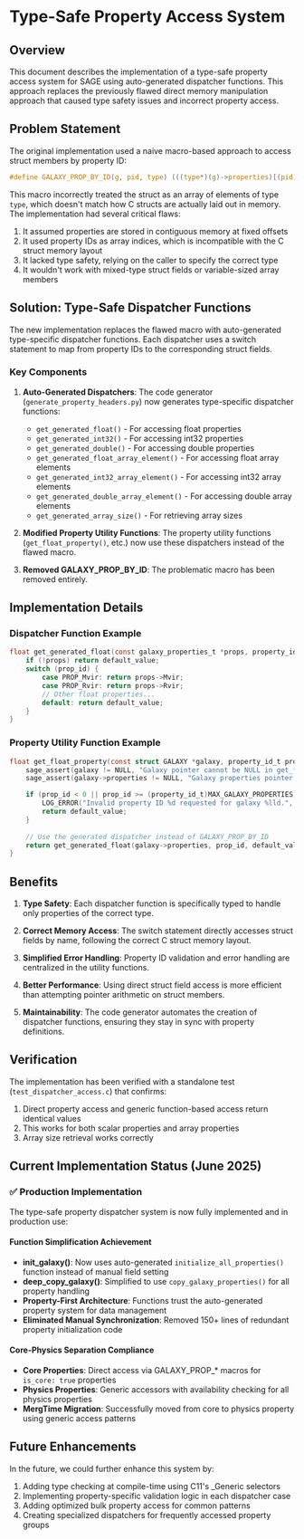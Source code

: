 # Type-Safe Property Access System

## Overview

This document describes the implementation of a type-safe property access system for SAGE using auto-generated dispatcher functions. This approach replaces the previously flawed direct memory manipulation approach that caused type safety issues and incorrect property access.

## Problem Statement

The original implementation used a naive macro-based approach to access struct members by property ID:

```c
#define GALAXY_PROP_BY_ID(g, pid, type) (((type*)(g)->properties)[(pid)])
```

This macro incorrectly treated the struct as an array of elements of type `type`, which doesn't match how C structs are actually laid out in memory. The implementation had several critical flaws:

1. It assumed properties are stored in contiguous memory at fixed offsets
2. It used property IDs as array indices, which is incompatible with the C struct memory layout
3. It lacked type safety, relying on the caller to specify the correct type
4. It wouldn't work with mixed-type struct fields or variable-sized array members

## Solution: Type-Safe Dispatcher Functions

The new implementation replaces the flawed macro with auto-generated type-specific dispatcher functions. Each dispatcher uses a switch statement to map from property IDs to the corresponding struct fields.

### Key Components

1. **Auto-Generated Dispatchers**: The code generator (`generate_property_headers.py`) now generates type-specific dispatcher functions:
   - `get_generated_float()` - For accessing float properties
   - `get_generated_int32()` - For accessing int32 properties
   - `get_generated_double()` - For accessing double properties
   - `get_generated_float_array_element()` - For accessing float array elements
   - `get_generated_int32_array_element()` - For accessing int32 array elements
   - `get_generated_double_array_element()` - For accessing double array elements
   - `get_generated_array_size()` - For retrieving array sizes

2. **Modified Property Utility Functions**: The property utility functions (`get_float_property()`, etc.) now use these dispatchers instead of the flawed macro.

3. **Removed GALAXY_PROP_BY_ID**: The problematic macro has been removed entirely.

## Implementation Details

### Dispatcher Function Example

```c
float get_generated_float(const galaxy_properties_t *props, property_id_t prop_id, float default_value) {
    if (!props) return default_value;
    switch (prop_id) {
        case PROP_Mvir: return props->Mvir;
        case PROP_Rvir: return props->Rvir;
        // Other float properties...
        default: return default_value;
    }
}
```

### Property Utility Function Example

```c
float get_float_property(const struct GALAXY *galaxy, property_id_t prop_id, float default_value) {
    sage_assert(galaxy != NULL, "Galaxy pointer cannot be NULL in get_float_property.");
    sage_assert(galaxy->properties != NULL, "Galaxy properties pointer cannot be NULL in get_float_property.");

    if (prop_id < 0 || prop_id >= (property_id_t)MAX_GALAXY_PROPERTIES) {
        LOG_ERROR("Invalid property ID %d requested for galaxy %lld.", prop_id, galaxy->GalaxyIndex);
        return default_value;
    }
    
    // Use the generated dispatcher instead of GALAXY_PROP_BY_ID
    return get_generated_float(galaxy->properties, prop_id, default_value);
}
```

## Benefits

1. **Type Safety**: Each dispatcher function is specifically typed to handle only properties of the correct type.

2. **Correct Memory Access**: The switch statement directly accesses struct fields by name, following the correct C struct memory layout.

3. **Simplified Error Handling**: Property ID validation and error handling are centralized in the utility functions.

4. **Better Performance**: Using direct struct field access is more efficient than attempting pointer arithmetic on struct members.

5. **Maintainability**: The code generator automates the creation of dispatcher functions, ensuring they stay in sync with property definitions.

## Verification

The implementation has been verified with a standalone test (`test_dispatcher_access.c`) that confirms:

1. Direct property access and generic function-based access return identical values
2. This works for both scalar properties and array properties
3. Array size retrieval works correctly

## Current Implementation Status (June 2025)

### ✅ Production Implementation

The type-safe property dispatcher system is now fully implemented and in production use:

#### Function Simplification Achievement
- **init_galaxy()**: Now uses auto-generated `initialize_all_properties()` function instead of manual field setting
- **deep_copy_galaxy()**: Simplified to use `copy_galaxy_properties()` for all property handling  
- **Property-First Architecture**: Functions trust the auto-generated property system for data management
- **Eliminated Manual Synchronization**: Removed 150+ lines of redundant property initialization code

#### Core-Physics Separation Compliance
- **Core Properties**: Direct access via GALAXY_PROP_* macros for `is_core: true` properties
- **Physics Properties**: Generic accessors with availability checking for all physics properties
- **MergTime Migration**: Successfully moved from core to physics property using generic access patterns

## Future Enhancements

In the future, we could further enhance this system by:

1. Adding type checking at compile-time using C11's _Generic selectors
2. Implementing property-specific validation logic in each dispatcher case
3. Adding optimized bulk property access for common patterns
4. Creating specialized dispatchers for frequently accessed property groups
